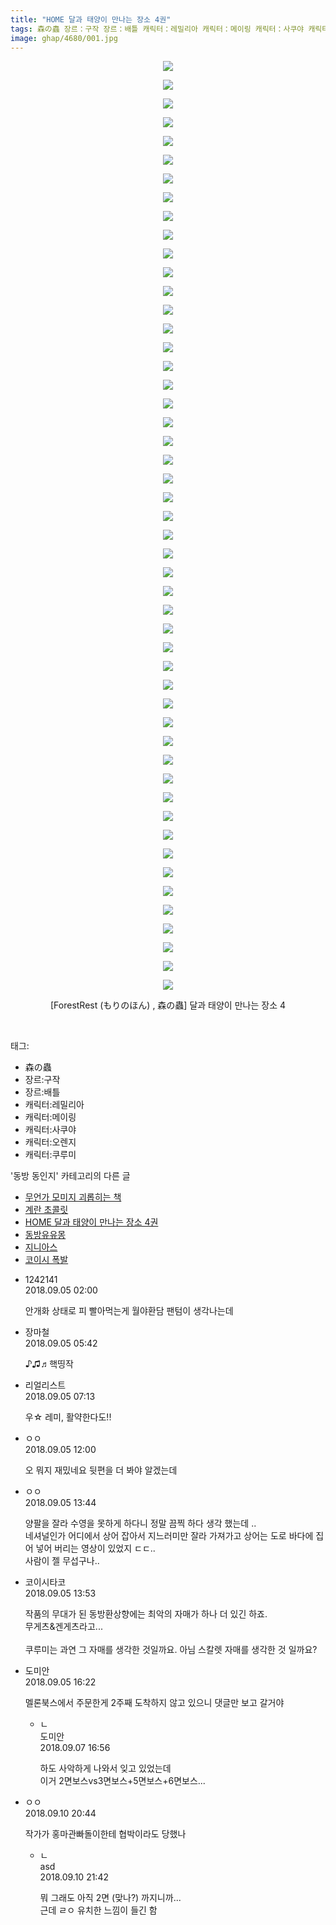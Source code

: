 ```yaml
---
title: "HOME 달과 태양이 만나는 장소 4권"
tags: 森の蟲 장르：구작 장르：배틀 캐릭터：레밀리아 캐릭터：메이링 캐릭터：사쿠야 캐릭터：오렌지 캐릭터：쿠루미 ForestRest もりのほん 동방_동인지
image: ghap/4680/001.jpg
---
```

<div class="article">
<p style="text-align: center; clear: none; float: none;"><img src="{{ site.nasurl }}/ghap/4680/001.jpg"/></p>
<p style="text-align: center; clear: none; float: none;"><img src="{{ site.nasurl }}/ghap/4680/002.jpg"/></p>
<p style="text-align: center; clear: none; float: none;"><img src="{{ site.nasurl }}/ghap/4680/003.jpg"/></p>
<p style="text-align: center; clear: none; float: none;"><img src="{{ site.nasurl }}/ghap/4680/004.jpg"/></p>
<p style="text-align: center; clear: none; float: none;"><img src="{{ site.nasurl }}/ghap/4680/005.jpg"/></p>
<p style="text-align: center; clear: none; float: none;"><img src="{{ site.nasurl }}/ghap/4680/006.jpg"/></p>
<p style="text-align: center; clear: none; float: none;"><img src="{{ site.nasurl }}/ghap/4680/007.jpg"/></p>
<p style="text-align: center; clear: none; float: none;"><img src="{{ site.nasurl }}/ghap/4680/008.jpg"/></p>
<p style="text-align: center; clear: none; float: none;"><img src="{{ site.nasurl }}/ghap/4680/009.jpg"/></p>
<p style="text-align: center; clear: none; float: none;"><img src="{{ site.nasurl }}/ghap/4680/010.jpg"/></p>
<p style="text-align: center; clear: none; float: none;"><img src="{{ site.nasurl }}/ghap/4680/011.jpg"/></p>
<p style="text-align: center; clear: none; float: none;"><img src="{{ site.nasurl }}/ghap/4680/012.jpg"/></p>
<p style="text-align: center; clear: none; float: none;"><img src="{{ site.nasurl }}/ghap/4680/013.jpg"/></p>
<p style="text-align: center; clear: none; float: none;"><img src="{{ site.nasurl }}/ghap/4680/014.jpg"/></p>
<p style="text-align: center; clear: none; float: none;"><img src="{{ site.nasurl }}/ghap/4680/015.jpg"/></p>
<p style="text-align: center; clear: none; float: none;"><img src="{{ site.nasurl }}/ghap/4680/016.jpg"/></p>
<p style="text-align: center; clear: none; float: none;"><img src="{{ site.nasurl }}/ghap/4680/017.jpg"/></p>
<p style="text-align: center; clear: none; float: none;"><img src="{{ site.nasurl }}/ghap/4680/018.jpg"/></p>
<p style="text-align: center; clear: none; float: none;"><img src="{{ site.nasurl }}/ghap/4680/019.jpg"/></p>
<p style="text-align: center; clear: none; float: none;"><img src="{{ site.nasurl }}/ghap/4680/020.jpg"/></p>
<p style="text-align: center; clear: none; float: none;"><img src="{{ site.nasurl }}/ghap/4680/021.jpg"/></p>
<p style="text-align: center; clear: none; float: none;"><img src="{{ site.nasurl }}/ghap/4680/022.jpg"/></p>
<p style="text-align: center; clear: none; float: none;"><img src="{{ site.nasurl }}/ghap/4680/023.jpg"/></p>
<p style="text-align: center; clear: none; float: none;"><img src="{{ site.nasurl }}/ghap/4680/024.jpg"/></p>
<p style="text-align: center; clear: none; float: none;"><img src="{{ site.nasurl }}/ghap/4680/025.jpg"/></p>
<p style="text-align: center; clear: none; float: none;"><img src="{{ site.nasurl }}/ghap/4680/026.jpg"/></p>
<p style="text-align: center; clear: none; float: none;"><img src="{{ site.nasurl }}/ghap/4680/027.jpg"/></p>
<p style="text-align: center; clear: none; float: none;"><img src="{{ site.nasurl }}/ghap/4680/028.jpg"/></p>
<p style="text-align: center; clear: none; float: none;"><img src="{{ site.nasurl }}/ghap/4680/029.jpg"/></p>
<p style="text-align: center; clear: none; float: none;"><img src="{{ site.nasurl }}/ghap/4680/030.jpg"/></p>
<p style="text-align: center; clear: none; float: none;"><img src="{{ site.nasurl }}/ghap/4680/031.jpg"/></p>
<p style="text-align: center; clear: none; float: none;"><img src="{{ site.nasurl }}/ghap/4680/032.jpg"/></p>
<p style="text-align: center; clear: none; float: none;"><img src="{{ site.nasurl }}/ghap/4680/033.jpg"/></p>
<p style="text-align: center; clear: none; float: none;"><img src="{{ site.nasurl }}/ghap/4680/034.jpg"/></p>
<p style="text-align: center; clear: none; float: none;"><img src="{{ site.nasurl }}/ghap/4680/035.jpg"/></p>
<p style="text-align: center; clear: none; float: none;"><img src="{{ site.nasurl }}/ghap/4680/036.jpg"/></p>
<p style="text-align: center; clear: none; float: none;"><img src="{{ site.nasurl }}/ghap/4680/037.jpg"/></p>
<p style="text-align: center; clear: none; float: none;"><img src="{{ site.nasurl }}/ghap/4680/038.jpg"/></p>
<p style="text-align: center; clear: none; float: none;"><img src="{{ site.nasurl }}/ghap/4680/039.jpg"/></p>
<p style="text-align: center; clear: none; float: none;"><img src="{{ site.nasurl }}/ghap/4680/040.jpg"/></p>
<p style="text-align: center; clear: none; float: none;"><img src="{{ site.nasurl }}/ghap/4680/041.jpg"/></p>
<p style="text-align: center; clear: none; float: none;"><img src="{{ site.nasurl }}/ghap/4680/042.jpg"/></p>
<p style="text-align: center; clear: none; float: none;"><img src="{{ site.nasurl }}/ghap/4680/043.jpg"/></p>
<p style="text-align: center; clear: none; float: none;"><img src="{{ site.nasurl }}/ghap/4680/044.jpg"/></p>
<p style="text-align: center; clear: none; float: none;"><img src="{{ site.nasurl }}/ghap/4680/045.jpg"/></p>
<p style="text-align: center; clear: none; float: none;"><img src="{{ site.nasurl }}/ghap/4680/046.jpg"/></p>
<p style="text-align: center; clear: none; float: none;"><img src="{{ site.nasurl }}/ghap/4680/047.jpg"/></p>
<p style="text-align: center; clear: none; float: none;"><img src="{{ site.nasurl }}/ghap/4680/048.jpg"/></p>
<p style="text-align: center; clear: none; float: none;"><img src="{{ site.nasurl }}/ghap/4680/049.jpg"/></p>
<p style="text-align: center; clear: none; float: none;"><img src="{{ site.nasurl }}/ghap/4680/050.jpg"/></p>
<p style="text-align: center; clear: none; float: none;">[ForestRest (もりのほん) , 森の蟲] 달과 태양이 만나는 장소 4</p>
<p><br/></p>
</div><div class="tagTrail">
<p>태그: </p>
<ul>
<li>森の蟲</li>
<li>장르:구작</li>
<li>장르:배틀</li>
<li>캐릭터:레밀리아</li>
<li>캐릭터:메이링</li>
<li>캐릭터:사쿠야</li>
<li>캐릭터:오렌지</li>
<li>캐릭터:쿠루미</li>
</ul>
</div><div class="another">
<p>'동방 동인지' 카테고리의 다른 글</p>
<ul>
<li><a href="/2018-09-05-ghap_4683">무언가 모미지 괴롭히는 책</a></li>
<li><a href="/2018-09-05-ghap_4681">계란 초콜릿</a></li>
<li><a href="/2018-09-05-ghap_4680">HOME 달과 태양이 만나는 장소 4권</a></li>
<li><a href="/2018-09-03-ghap_4675">동방유유몽</a></li>
<li><a href="/2018-09-03-ghap_4674">지니아스</a></li>
<li><a href="/2018-09-03-ghap_4673">코이시 폭발</a></li>
</ul>
</div><div class="cb_module cb_fluid">
<div class="cb_wrt cb_profile">
<div class="comment">
<ul>
<li class="cb_thumb_off" id="comment15326264">
<div class="cb_comment_area">
<div class="cb_info_area">
<div class="cb_section">
<span class="cb_nick_name">1242141</span>
</div>
<div class="cb_section">
<span class="cb_date">2018.09.05 02:00 </span>
</div>
</div>
<div class="cb_dsc_comment">
<p class="cb_dsc">
											안개화 상태로 피 빨아먹는게 월야환담 팬텀이 생각나는데
										</p>
</div>
</div></li>
<li class="cb_thumb_off" id="comment15326342">
<div class="cb_comment_area">
<div class="cb_info_area">
<div class="cb_section">
<span class="cb_nick_name">장마철</span>
</div>
<div class="cb_section">
<span class="cb_date">2018.09.05 05:42 </span>
</div>
</div>
<div class="cb_dsc_comment">
<p class="cb_dsc">
											♪♫♬핵띵작
										</p>
</div>
</div></li>
<li class="cb_thumb_off" id="comment15326365">
<div class="cb_comment_area">
<div class="cb_info_area">
<div class="cb_section">
<span class="cb_nick_name">리얼리스트</span>
</div>
<div class="cb_section">
<span class="cb_date">2018.09.05 07:13 </span>
</div>
</div>
<div class="cb_dsc_comment">
<p class="cb_dsc">
											우☆ 레미, 활약한다도!!
										</p>
</div>
</div></li>
<li class="cb_thumb_off" id="comment15326478">
<div class="cb_comment_area">
<div class="cb_info_area">
<div class="cb_section">
<span class="cb_nick_name">ㅇㅇ</span>
</div>
<div class="cb_section">
<span class="cb_date">2018.09.05 12:00 </span>
</div>
</div>
<div class="cb_dsc_comment">
<p class="cb_dsc">
											오 뭐지 재밌네요 뒷편을 더 봐야 알겠는데
										</p>
</div>
</div></li>
<li class="cb_thumb_off" id="comment15326522">
<div class="cb_comment_area">
<div class="cb_info_area">
<div class="cb_section">
<span class="cb_nick_name">ㅇㅇ</span>
</div>
<div class="cb_section">
<span class="cb_date">2018.09.05 13:44 </span>
</div>
</div>
<div class="cb_dsc_comment">
<p class="cb_dsc">
											양팔을 잘라 수영을 못하게 하다니 정말 끔찍 하다 생각 했는데 ..<br/>
네셔널인가 어디에서 상어 잡아서 지느러미만 잘라 가져가고 상어는 도로 바다에 집어 넣어 버리는 영상이 있었지 ㄷㄷ..<br/>
사람이 젤 무섭구나..
										</p>
</div>
</div></li>
<li class="cb_thumb_off" id="comment15326528">
<div class="cb_comment_area">
<div class="cb_info_area">
<div class="cb_section">
<span class="cb_nick_name">코이시타코</span>
</div>
<div class="cb_section">
<span class="cb_date">2018.09.05 13:53 </span>
</div>
</div>
<div class="cb_dsc_comment">
<p class="cb_dsc">
											작품의 무대가 된 동방환상향에는 최악의 자매가 하나 더 있긴 하죠.<br/>
무게츠&amp;겐게츠라고...<br/>
<br/>
쿠루미는 과연 그 자매를 생각한 것일까요. 아님 스칼렛 자매를 생각한 것 일까요?
										</p>
</div>
</div></li>
<li class="cb_thumb_off" id="comment15326595">
<div class="cb_comment_area">
<div class="cb_info_area">
<div class="cb_section">
<span class="cb_nick_name">도미안</span>
</div>
<div class="cb_section">
<span class="cb_date">2018.09.05 16:22 </span>
</div>
</div>
<div class="cb_dsc_comment">
<p class="cb_dsc">
											멜론북스에서 주문한게 2주째 도착하지 않고 있으니 댓글만 보고 갈거야
										</p>
</div>
<ul>
<li class="cb_thumb_off" id="comment15327771">
<span class="cb_bu_subnode">ㄴ</span>
<div class="cb_comment_area">
<div class="cb_info_area">
<div class="cb_section">
<span class="cb_nick_name">도미안</span>
</div>
<div class="cb_section">
<span class="cb_date">2018.09.07 16:56 </span>
</div>
</div>
<div class="cb_dsc_comment">
<p class="cb_dsc">
																하도 사악하게 나와서 잊고 있었는데<br/>
이거 2면보스vs3면보스+5면보스+6면보스...
															</p>
</div>
</div>
</li>
</ul>
</div></li>
<li class="cb_thumb_off" id="comment15329704">
<div class="cb_comment_area">
<div class="cb_info_area">
<div class="cb_section">
<span class="cb_nick_name">ㅇㅇ</span>
</div>
<div class="cb_section">
<span class="cb_date">2018.09.10 20:44 </span>
</div>
</div>
<div class="cb_dsc_comment">
<p class="cb_dsc">
											작가가 홍마관빠돌이한테 협박이라도 당했나
										</p>
</div>
<ul>
<li class="cb_thumb_off" id="comment15329727">
<span class="cb_bu_subnode">ㄴ</span>
<div class="cb_comment_area">
<div class="cb_info_area">
<div class="cb_section">
<span class="cb_nick_name">asd</span>
</div>
<div class="cb_section">
<span class="cb_date">2018.09.10 21:42 </span>
</div>
</div>
<div class="cb_dsc_comment">
<p class="cb_dsc">
																뭐 그래도 아직 2면 (맞나?) 까지니까...<br/>
근데 ㄹㅇ 유치한 느낌이 들긴 함
															</p>
</div>
</div>
</li>
</ul>
</div></li>
</ul>
</div>
</div><!-- commentList close -->
</div>
